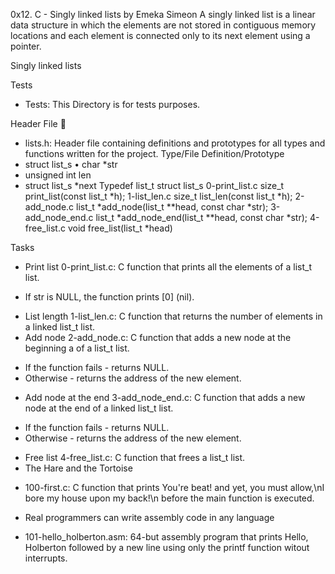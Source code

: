 0x12. C - Singly linked lists by Emeka Simeon
A singly linked list is a linear data structure in which the elements are not stored in contiguous
memory locations and each element is connected only to its next element using a pointer.

 Singly linked lists

Tests
- Tests: This Directory is for tests purposes.

Header File 📁
- lists.h: Header file containing definitions and prototypes for all types and functions written for the project.
Type/File	Definition/Prototype
- struct list_s		•	char *str
- unsigned int len
- struct list_s *next
Typedef list_t	struct list_s
0-print_list.c	size_t print_list(const list_t *h);
1-list_len.c	size_t list_len(const list_t *h);
2-add_node.c	list_t *add_node(list_t **head, const char *str);
3-add_node_end.c	list_t *add_node_end(list_t **head, const char *str);
4-free_list.c	void free_list(list_t *head)

Tasks
- Print list
0-print_list.c: C function that prints all the elements of a list_t list.
* If str is NULL, the function prints [0] (nil).
- List length
1-list_len.c: C function that returns the number of elements in a linked list_t list.
- Add node
2-add_node.c: C function that adds a new node at the beginning a of a list_t list.
* If the function fails - returns NULL.
* Otherwise - returns the address of the new element.
- Add node at the end
3-add_node_end.c: C function that adds a new node at the end of a linked list_t list.
* If the function fails - returns NULL.
* Otherwise - returns the address of the new element.
- Free list
4-free_list.c: C function that frees a list_t list.
- The Hare and the Tortoise
* 100-first.c: C function that prints You're beat! and yet, you must allow,\nI bore 
my house upon my back!\n before the main function is executed.
- Real programmers can write assembly code in any language
* 101-hello_holberton.asm: 64-but assembly program that prints Hello,
Holberton followed by a new line using only the printf function witout interrupts.
